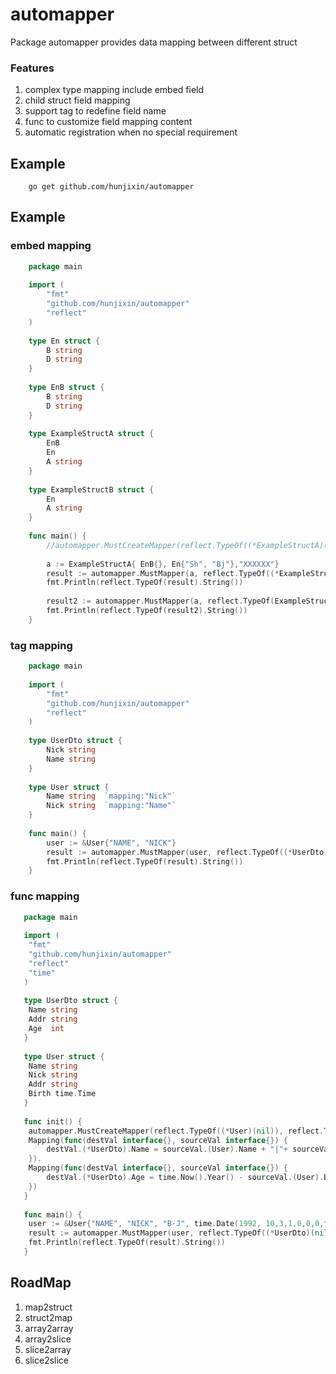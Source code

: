 # automapper
Package automapper provides data mapping between different struct

### Features

1. complex type mapping include embed field
2. child struct field mapping
3. support tag to redefine field name
4. func to customize field mapping content
5. automatic registration when no special requirement


## Example

```shell
    go get github.com/hunjixin/automapper
```

## Example

### embed mapping

```go
    package main
    
    import (
        "fmt"
        "github.com/hunjixin/automapper"
        "reflect"
    )
    
    type En struct {
        B string
        D string
    }
    
    type EnB struct {
        B string
        D string
    }
    
    type ExampleStructA struct {
        EnB
        En
        A string
    }
    
    type ExampleStructB struct {
        En
        A string
    }
    
    func main() {
        //automapper.MustCreateMapper(reflect.TypeOf((*ExampleStructA)(nil)), reflect.TypeOf((*ExampleStructB)(nil)))
    
        a := ExampleStructA{ EnB{}, En{"Sh", "Bj"},"XXXXXX"}
        result := automapper.MustMapper(a, reflect.TypeOf((*ExampleStructB)(nil)))
        fmt.Println(reflect.TypeOf(result).String())
    
        result2 := automapper.MustMapper(a, reflect.TypeOf(ExampleStructB{}))
        fmt.Println(reflect.TypeOf(result2).String())
    }
```

### tag mapping

```go
    package main
    
    import (
        "fmt"
        "github.com/hunjixin/automapper"
        "reflect"
    )
    
    type UserDto struct {
        Nick string
        Name string
    }
    
    type User struct {
        Name string  `mapping:"Nick"`
        Nick string  `mapping:"Name"`
    }
    
    func main() {
        user := &User{"NAME", "NICK"}
        result := automapper.MustMapper(user, reflect.TypeOf((*UserDto)(nil)))
        fmt.Println(reflect.TypeOf(result).String())
    }
```

### func mapping

```go
   package main
   
   import (
   	"fmt"
   	"github.com/hunjixin/automapper"
   	"reflect"
   	"time"
   )
   
   type UserDto struct {
   	Name string
   	Addr string
   	Age  int
   }
   
   type User struct {
   	Name string
   	Nick string
   	Addr string
   	Birth time.Time
   }
   
   func init() {
   	automapper.MustCreateMapper(reflect.TypeOf((*User)(nil)), reflect.TypeOf((*UserDto)(nil))).
   	Mapping(func(destVal interface{}, sourceVal interface{}) {
   		destVal.(*UserDto).Name = sourceVal.(User).Name + "|"+ sourceVal.(User).Nick
   	}).
   	Mapping(func(destVal interface{}, sourceVal interface{}) {
   		destVal.(*UserDto).Age = time.Now().Year() - sourceVal.(User).Birth.Year()
   	})
   }
   
   func main() {
   	user := &User{"NAME", "NICK", "B·J", time.Date(1992, 10,3,1,0,0,0,time.UTC)}
   	result := automapper.MustMapper(user, reflect.TypeOf((*UserDto)(nil)))
   	fmt.Println(reflect.TypeOf(result).String())
   }
```

## RoadMap
 1. map2struct
 2. struct2map
 3. array2array
 4. array2slice
 5. slice2array
 6. slice2slice